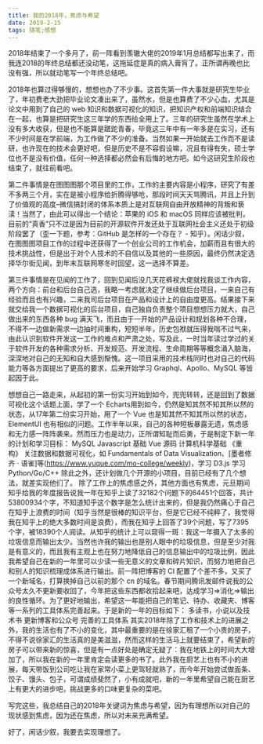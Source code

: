 ```yaml
---
title: 我的2018年，焦虑与希望
date: 2019-2-15
tags: 随笔;感想
---
```


2018年结束了一个多月了，前一阵看到羡辙大佬的2019年1月总结都写出来了，而我连2018的年终总结都还没动笔，这拖延症是真的病入膏肓了。正所谓再晚也比没有强，所以就动笔写一个年终总结吧。
<!--more-->
2018年也算过得够慢的，想想也办了不少事。这首先第一件大事就是研究生毕业了，年初费老大劲把毕业论文凑出来了，虽然水，但是也算费了不少心血，尤其是论文中用到了自己的 web 知识和数据可视化的知识，把知识产权和前端知识结合在一起，也算是把研究生这三年学的东西给全用上了。三年的研究生虽然在学术上没有多大收获，但是也不能算是蹉跎青春，毕竟这三年中有一年多是在实习，还有不少时间是在学前端，为工作做了不少的准备。当然如果一开始就去工作而不是读研，也许现在的技术会更好吧，但是历史不是不容假设嘛，况且有得有失，硕士学位也不是没有价值，任何一种选择都必然会有后悔的地方吧。如今这研究生阶段也结束了，就往前看吧。

第二件事情是在图图图那个项目里的工作，工作的主要内容是小程序，研究了有差不多两三个月，实在是被小程序给折腾得够呛，那段时间天天骂腾讯，并且上升到了价值观的高度–微信搞封闭的体系本质上是对互联网自由开放精神的背叛和亵渎！当然了，由此可以得出一个结论：苹果的 iOS 和 macOS 同样应该被批判，目前的“真香”只不过是因为目前的开源软件开发还处于互联网社会主义还处于初级阶段罢了（歪一下题，参考：GitHub 是怎样的一个存在？ - 知乎）。闲话少叙，在图图图项目工作的过程中还获得了一个创业公司的工作机会，加薪而且有很大的技术挑战性，但是出于对个人技术的不自信以及其他的一些原因，最终仍然决定选择华尔街见闻，到年末互联网寒冬时回望，这一选择不算差。

第三件事情是在见闻的工作了，回到见闻后没几天花裤衩大佬就找我谈工作内容，两个方向：前台和后台自己选，我略一考虑就决定了继续做后台项目，一来自己有经验而且也有兴趣，二来我司后台项目在产品和设计上的自由度更高。结果接下来就交给我一个数据可视化的后台项目，自己独自负责整个项目想想压力就大，自己做出来的东西各种 bug 满天飞，而且由于一开始的产品设计和规划各种不合理，不得不一边做新需求一边抽时间重构，短短半年，历史包袱就压得我喘不过气来，由此认识到软件开发这一工作的难点和严肃之处，写及此，一时当年读过学过的关于软件开发的各种需求分析、开发规范、开发流程、生命周期等等概念涌入脑海，深深地对自己的无知和自大感到惭愧。这一项目采用的技术栈同时也对自己的代码能力等各方面提出了更高的要求，后来开始学习 Graphql、Apollo、MySQL 等皆起因于此。

想想自己一路走来，从起初的第一份实习开始到如今，兜兜转转，还是回到了数据可视化这个话题上面，学了一个 Echarts用到如今，仍然是知其然不知其所以然的状态，从17年第二份实习开始，用了一个 Vue 也是知其然不知其所以然的状态，ElementUI 也有相似的问题。工作半年以来，自己的各种短板暴露无遗，焦虑感和无力感一阵阵袭来。然而压力也是动力，正所谓知耻而后勇，于是制定下新一年的计划和学习目标：
MySQL
Javascript 基础
Vue 源码
计算机科学基础
《重构》
关注数据和数据可视化，如 Fundamentals of Data Visualization、[墨者修齐 · 语雀]等(https://www.yuque.com/mo-college/weekly)，学习 D3.js
学习 Python/Go/C++
除此之外，还计划做几个开源的小项目，目前已经有了几个想法，就差实现他们了。
除了工作上的焦虑感之外，其他方面也有焦虑，元旦期间知乎给我的年度报告说我一年在知乎上读了32182个问题下的64451个回答，共计53800934个字，不知道知乎这个数字是怎么统计出来的，但是我仍然痛心于自己在知乎上浪费的时间（知乎当然是很棒的知识平台，但是它已经不纯粹了，我觉得我在知乎上的绝大多数时间是浪费），而我在知乎上回答了39个问题，写了7395个字，被18390个人阅读。从知乎的统计上可以窥得一斑：我这一年摄入了太多的垃圾信息而输出太少。当然也许我的输出也是别人眼中的垃圾信息，但是至少对我是有意义的，而且我有主观上也在努力地降低自己的信息输出中的垃圾比例，因此我希望自己在新的一年里可以少读一些无意义的文章和碎片知识，而努力地把自己和别人的知识梳理成体系进行输出。前一阵把博客的 CI 配置了个差不多，又买了一个新域名，打算换掉自己以前的那个 cn 的域名。春节期间腾讯发邮件说我的公众号太久不更新要收回了，今年把这些东西都收拾起来吧，达成学习=>消化=>输出的良性循环。为了更好地输出，希望这一年能把自己的笔记、待办、收藏夹、博客等一系列的工具体系完善起来。于是新的一年的目标如下：
多读书，小说以及技术书
更新博客和公众号
完善的工具体系
其实2018年除了工作和技术上的进展之外，我的生活也有了不小的变化，其中最重要的是在徐家汇租了一个小贵的房子，不得不说徐家汇的生活真的是美滋滋，然而这样的生活马上就要结束了，希望新的房子可以带来新的惊喜，但是有一点好处是确定无疑了：我在地铁上的时间大大增加了，所以我在新的一年里肯定会读更多的书了。此外我在厨艺上也有不小的进展，每天带饭到公司吃让我在家常小菜上更驾轻就熟了，而今年开始尝试做面条、饺子、馒头、包子，可谓成绩斐然了，小有成就吧，新的一年里希望自己能在厨艺上有更大的进步吧，挑战更多的口味更复杂的菜吧。

写完这些，我总结自己的2018年关键词为焦虑与希望，因为有理想所以对自己的现状感到焦虑，因为还在焦虑，所以对未来充满希望。

好了，闲话少叙，我要去实现理想了。
